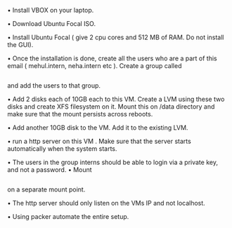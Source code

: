 • Install VBOX on your laptop.

• Download Ubuntu Focal ISO.

• Install Ubuntu Focal ( give 2 cpu cores and 512 MB of RAM. Do not install the GUI).

• Once the installation is done, create all the users who are a part of this email ( mehul.intern, neha.intern etc  ). Create a group called 
```bash intern
```
and add the users to that group. 

• Add 2 disks each of 10GB each to this VM. Create a LVM using these two disks and create XFS filesystem on it. Mount this on /data directory and make sure that the mount persists across reboots.

• Add another 10GB disk to the VM. Add it to the existing LVM.

• run a http server on this VM . Make sure that the server starts automatically when the system starts.

• The users in the group interns should be able to login via a private key, and not a password.
•  Mount 
```bash /var/log
``` 
on a separate mount point.

•  The http server should only listen on the VMs IP and not localhost.

• Using packer automate the entire setup.
